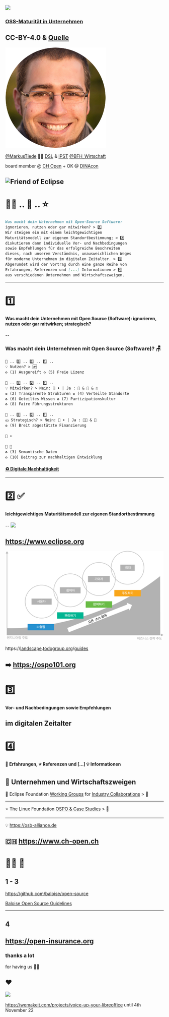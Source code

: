 ![](https://bits-und-baeume.org/assets/images/bitsundbaeume22_infografik-1200w.webp)

### [OSS-Maturität in Unternehmen](https://fahrplan22.bits-und-baeume.org/bitsundbaeume/talk/BWSLF3/)

CC-BY-4.0 & [Quelle](https://github.com/digital-sustainability/open-source/blob/main/docs/slides/2022-bb/content.md)
--
![me](https://github.com/MarkusTiede/about/raw/main/img/me-circle.png)

[@MarkusTiede](https://twitter.com/MarkusTiede) 👨‍🏫 [DSL](https://www.bfh.ch/de/forschung/forschungsbereiche/digital-sustainability-lab/) & [IPST](https://www.bfh.ch/de/forschung/forschungsbereiche/public-sector-transformation/) [@BFH_Wirtschaft](https://twitter.com/bfh_wirtschaft)

board member @ [CH Open](https://www.ch-open.ch) + OK @ [DINAcon](https://dinacon.ch)

![Friend of Eclipse](https://www.eclipse.org/community/newsletter/imagesmisc/frendsEclipse.png "Friend of Eclipse")
---
# 👨‍🏫 .. 🤔 .. ⭐

```md [|1-2|3-4|5-8|9-11]
Was macht dein Unternehmen mit Open-Source Software: 
ignorieren, nutzen oder gar mitwirken? > 1️⃣
Wir steigen ein mit einem leichtgewichtigen 
Maturitätsmodell zur eigenen Standortbestimmung; > 2️⃣
diskutieren dann individuelle Vor- und Nachbedingungen
sowie Empfehlungen für das erfolgreiche Beschreiten 
dieses, nach unserem Verständnis, unausweichlichen Weges 
für moderne Unternehmen im digitalen Zeitalter. > 3️⃣
Abgerundet wird der Vortrag durch eine ganze Reihe von 
Erfahrungen, Referenzen und [...] Informationen > 4️⃣
aus verschiedenen Unternehmen und Wirtschaftszweigen.
```
---
# 1️⃣

#### Was macht dein Unternehmen mit Open Source (Software): ignorieren, nutzen oder gar mitwirken; strategisch?
--
### Was macht dein Unternehmen mit Open Source (Software)? 🪑
```md [1-2|5-6|11-12|15|3,7-9,13|17-19|2,6,12]
🤔 .. 3️⃣ .. 2️⃣ .. 1️⃣ ..
💡 Nutzen? > 🆙
♻️ (1) Ausgereift ♻️ (5) Freie Lizenz

🤔 .. 3️⃣ .. 2️⃣ .. 1️⃣ ..
💡 Mitwirken? > Nein: 🙏 ⬇️ | Ja : 👀 & 👏 & 🔛 
♻️ (2) Transparente Strukturen ♻️ (4) Verteilte Standorte
♻️ (6) Geteiltes Wissen ♻️ (7) Partizipationskultur
♻️ (8) Faire Führungsstrukturen

🤔 .. 3️⃣ .. 2️⃣ .. 1️⃣ ..
💶 Strategisch? > Nein: 🙏 ⬇️ | Ja : 👏👏 & 👀
♻️ (9) Breit abgestützte Finanzierung

🙏 ⬇️

🧐 🤨
♻️ (3) Semantische Daten
♻️ (10) Beitrag zur nachhaltigen Entwicklung
```
#### [♻️ Digitale Nachhaltigkeit](https://de.wikipedia.org/wiki/Digitale_Nachhaltigkeit)
---
# 2️⃣ ✅

#### leichtgewichtiges Maturitätsmodell zur eigenen Standortbestimmung
--
![](https://baloise.github.io/open-source/docs/arc42/images/os-maturity-model.png)

https://www.eclipse.org
--
![](https://github.com/todogroup/ospo101/raw/main/module2/os-ladder.png)

https://[landscape](https://landscape.todogroup.org).[todogroup.org](https://todogroup.org)/[guides](https://todogroup.org/guides/)

➡️ https://ospo101.org
---
# 3️⃣

#### Vor- und Nachbedingungen sowie Empfehlungen

im digitalen Zeitalter
---
# 4️⃣

#### 💪 Erfahrungen, ⭐ Referenzen und [...] 💡 Informationen

🏢 Unternehmen und Wirtschaftszweigen
--
💪 Eclipse Foundation [Working Groups](https://www.eclipse.org/org/workinggroups/explore.php) for [Industry Collaborations](https://www.eclipse.org/collaborations/) > 🏢
___
⭐ The Linux Foundation [OSPO & Case Studies](https://todogroup.org/guides/#ospo-case-studies) > 🏢
___
💡 https://osb-alliance.de

🇨🇭 https://www.ch-open.ch
--
# 👨‍🏫 🏢
## 1 - 3
https://github.com/baloise/open-source

[Baloise Open Source Guidelines](https://baloise.github.io/open-source/docs/arc42/)
___
## 4
https://open-insurance.org
---
### thanks a lot
for having us 👨‍🏫
## ❤️

![](http://api.qrserver.com/v1/create-qr-code/?data=https%3A%2F%2Fwemakeit.com%2Fprojects%2Fvoice-up-your-libreoffice%2F&size=250x250&ecc=L)

https://wemakeit.com/projects/voice-up-your-libreoffice
until 4th November 22